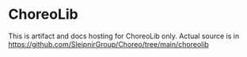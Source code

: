 # ChoreoLib

This is artifact and docs hosting for ChoreoLib only. Actual source is in https://github.com/SleipnirGroup/Choreo/tree/main/choreolib

